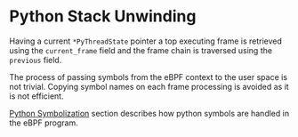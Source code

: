 # Python Stack Unwinding

Having a current `*PyThreadState` pointer a top executing frame is retrieved using the `current_frame` field and the frame chain is traversed using the `previous` field.

The process of passing symbols from the eBPF context to the user space is not trivial. Copying symbol names on each frame processing is avoided as it is not efficient.

[Python Symbolization](./symbolization.md) section describes how python symbols are handled in the eBPF program.

